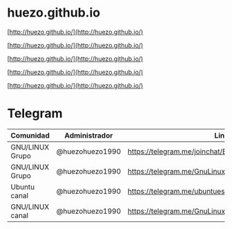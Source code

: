 # huezo.github.io

[http://huezo.github.io/](http://huezo.github.io/)






[http://huezo.github.io/](http://huezo.github.io/)





[http://huezo.github.io/](http://huezo.github.io/)






[http://huezo.github.io/](http://huezo.github.io/)





[http://huezo.github.io/](http://huezo.github.io/)




















#  Telegram

| Comunidad | Administrador | Link |
|-----------|---------------|------|
| GNU/LINUX Grupo | @huezohuezo1990 | https://telegram.me/joinchat/BFjvHDyRUAgpz3bn86kRJg |
| GNU/LINUX Grupo | @huezohuezo1990 | https://telegram.me/GnuLinuxGrupo |
| Ubuntu canal | @huezohuezo1990 | https://telegram.me/ubuntues |
| GNU/LINUX canal  | @huezohuezo1990 | https://telegram.me/GnuLinuxEs |


